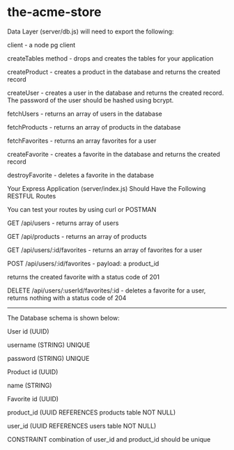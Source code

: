 # the-acme-store
Data Layer (server/db.js) will need to export the following:

client - a node pg client

createTables method - drops and creates the tables for your application

createProduct - creates a product in the database and returns the created record

createUser - creates a user in the database and returns the created record. The password of the user should be hashed using bcrypt.

fetchUsers - returns an array of users in the database

fetchProducts - returns an array of products in the database

fetchFavorites - returns an array favorites for a user

createFavorite - creates a favorite in the database and returns the created record

destroyFavorite - deletes a favorite in the database

Your Express Application (server/index.js) Should Have the Following RESTFUL Routes

You can test your routes by using curl or POSTMAN

GET /api/users - returns array of users

GET /api/products - returns an array of products

GET /api/users/:id/favorites - returns an array of favorites for a user

POST /api/users/:id/favorites - payload: a product_id

returns the created favorite with a status code of 201

DELETE /api/users/:userId/favorites/:id - deletes a favorite for a user, returns nothing with a status code of 204

--------------------------------------------------------------------------------------------------------------------

The Database schema is shown below:

User
  id (UUID)

  username (STRING) UNIQUE

  password (STRING) UNIQUE

 

Product
  id (UUID)

  name (STRING)

  

Favorite
  id (UUID)

  product_id (UUID REFERENCES products table NOT NULL)

  user_id (UUID REFERENCES users table NOT NULL) 

  CONSTRAINT combination of user_id and product_id should be unique 

